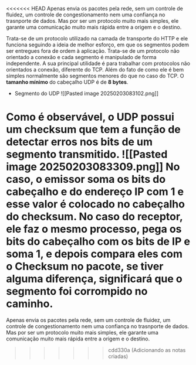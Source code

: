 <<<<<<< HEAD
Apenas envia os pacotes pela rede, sem um controle de fluidez, um controle de congestionamento nem uma confiança no trasnporte de dados. Mas por ser um protocolo muito mais simples, ele garante uma comunicação muito mais rápida entre a origem e o destino.

Trata-se de um protocolo utilizado na camada de transporte do HTTP e ele funciona seguindo a ideia de melhor esforço, em que os segmentos podem ser entregues fora de ordem à aplicação. Trata-se de um protocolo não orientado a conexão e cada segmento é manipulado de forma independente. A sua principal utilidade é para trabalhar com protocolos não orientados a conexão, diferente do TCP. Além do fato de como ele é bem simples normalmente são segmentos menores do que no caso do TCP.
O **tamanho mínimo** do cabeçalho UDP é de **8 bytes**.

* Segmento do UDP
	![[Pasted image 20250203083102.png]]

Como é observável, o UDP possui um checksum que tem a função de detectar erros nos bits de um segmento transmitido.
![[Pasted image 20250203083309.png]]
No caso, o emissor soma os bits do cabeçalho e do endereço IP com 1 e esse valor é colocado no cabeçalho do checksum.
No caso do receptor, ele faz o mesmo processo, pega os bits do cabeçalho com os bits de IP e soma 1, e depois compara eles com o Checksum no pacote, se tiver alguma diferença, significará que o segmento foi corrompido no caminho.
=======
Apenas envia os pacotes pela rede, sem um controle de fluidez, um controle de congestionamento nem uma confiança no trasnporte de dados. Mas por ser um protocolo muito mais simples, ele garante uma comunicação muito mais rápida entre a origem e o destino.
>>>>>>> cdd330a (Adicionando as notas criadas)
